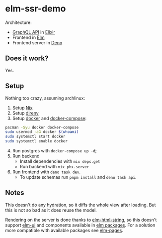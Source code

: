 # elm-ssr-demo

Architecture:

- [GraphQL API](https://graphql.org/) in [Elixir](https://elixir-lang.org/)
- Frontend in [Elm](https://elm-lang.org/)
- Frontend server in [Deno](https://deno.com/)

## Does it work?

Yes.

## Setup

Nothing too crazy, assuming archlinux:

1. Setup [Nix](https://wiki.archlinux.org/title/Nix)
2. Setup [direnv](https://direnv.net/)
3. Setup [docker](https://wiki.archlinux.org/title/docker) and [docker-compose](https://archlinux.org/packages/?name=docker-compose):
```bash
pacman -Syu docker docker-compose 
sudo usermod -aG docker $(whoami)
sudo systemctl start docker
sudo systemctl enable docker
```
4. Run postgres with `docker-compose up -d`;
5. Run backend
    - Install dependencies with `mix deps.get`
    - Run backend with `mix phx.server`
6. Run frontend with `deno task dev`.
    - To update schemas run `pnpm install` and `deno task api`.

## Notes

This doesn't do any hydration, so it diffs the whole view after loading. But this is not so bad as it does reuse the model.

Rendering on the server is done thanks to [elm-html-string](https://github.com/zwilias/elm-html-string), so this doesn't support [elm-ui](https://package.elm-lang.org/packages/mdgriffith/elm-ui/latest/) and components available in [elm packages](https://package.elm-lang.org/).
For a solution more compatible with available packages see [elm-pages](https://github.com/dillonkearns/elm-pages).
